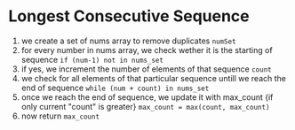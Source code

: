 # Longest Consecutive Sequence
1. we create a set of nums array to remove duplicates `numSet`
2. for every number in nums array, we check wether it is the starting of sequence `if (num-1) not in nums_set`
3. if yes, we increment the number of elements of that sequence `count`
4. we check for all elements of that particular sequence untill we reach the end of sequence `while (num + count) in nums_set`
5. once we reach the end of sequence, we update it with max_count {if only current "count" is greater} `max_count = max(count, max_count)`
6. now return `max_count`
